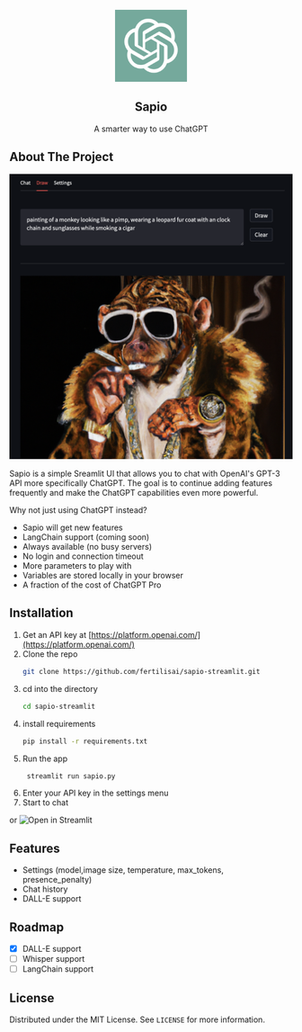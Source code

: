 <!-- PROJECT LOGO -->
<br />
<div align="center">
  <a href="https://github.com/fertilisai/sapio-streamlit">
    <img src="assets/apple-touch-icon.png" alt="Logo" width="128" height="128">
  </a>

  <h2 align="center">Sapio</h2>

  <p align="center">
    A smarter way to use ChatGPT
  </p>
</div>

<!-- ABOUT THE PROJECT -->

## About The Project

![Sapio-screenshot](assets/Screenshot.png)

Sapio is a simple Sreamlit UI that allows you to chat with OpenAI's GPT-3 API more specifically ChatGPT. The goal is to continue adding features frequently and make the ChatGPT capabilities even more powerful.

Why not just using ChatGPT instead?

- Sapio will get new features
- LangChain support (coming soon)
- Always available (no busy servers)
- No login and connection timeout
- More parameters to play with
- Variables are stored locally in your browser
- A fraction of the cost of ChatGPT Pro

<!-- INSTALLATION -->

## Installation

1. Get an API key at [https://platform.openai.com/](https://platform.openai.com/)
2. Clone the repo
   ```sh
   git clone https://github.com/fertilisai/sapio-streamlit.git
   ```
3. cd into the directory
   ```sh
   cd sapio-streamlit
   ```
4. install requirements
   ```sh
   pip install -r requirements.txt
   ```
5. Run the app
   ```sh
    streamlit run sapio.py
   ```
6. Enter your API key in the settings menu
7. Start to chat

or ![Open in Streamlit](https://fertilisai-sapio-streamlit-sapio-kf3fcf.streamlit.app/)

<!-- FEATURES -->

## Features

- Settings (model,image size, temperature, max_tokens, presence_penalty)
- Chat history
- DALL-E support

<!-- ROADMAP -->

## Roadmap

- [x] DALL-E support
- [ ] Whisper support
- [ ] LangChain support

<!-- LICENSE -->

## License

Distributed under the MIT License. See `LICENSE` for more information.

